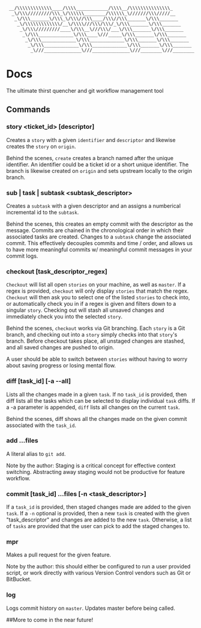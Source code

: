      __/\\\\\\\\\\\\\____/\\\\____________/\\\\__/\\\\\\\\\\\\\\\_
      _\/\\\/////////\\\_\/\\\\\\________/\\\\\\_\///////\\\/////__
       _\/\\\_______\/\\\_\/\\\//\\\____/\\\//\\\_______\/\\\_______
        _\/\\\\\\\\\\\\\/__\/\\\\///\\\/\\\/_\/\\\_______\/\\\_______
         _\/\\\/////////____\/\\\__\///\\\/___\/\\\_______\/\\\_______
          _\/\\\_____________\/\\\____\///_____\/\\\_______\/\\\_______
           _\/\\\_____________\/\\\_____________\/\\\_______\/\\\_______
            _\/\\\_____________\/\\\_____________\/\\\_______\/\\\_______
             _\///______________\///______________\///________\///________

# Docs
 The ultimate thirst quencher and git workflow management tool

## Commands

### story <ticket_id> [descriptor]

Creates a `story` with a given `identifier` and `descriptor` and likewise creates the `story` on `origin`.

Behind the scenes, `create` creates a branch named after the unique identifier. An identifier could be a ticket id or a short unique identifier. The branch is likewise created on `origin` and sets upstream locally to the origin branch.

### sub | task | subtask <subtask_descriptor>

Creates a `subtask` with a given descriptor and an assigns a numberical incremental id to the `subtask`.

Behind the scenes, this creates an empty commit with the descriptor as the message. Commits are chained in the chronological order in which their associated tasks are created. Changes to a `subtask` change the associated commit. This effectively decouples commits and time / order, and allows us to have more meaningful commits w/ meaningful commit messages in your commit logs.

### checkout [task_descriptor_regex]

`Checkout` will list all open `stories` on your machine, as well as `master`. If a regex is provided, `checkout` will only display `stories` that match the regex. `Checkout` will then ask you to select one of the listed `stories` to check into, or automatically check you in if a regex is given and filters down to a singular `story`. Checking out will stash all unsaved changes and immediately check you into the selected `story`.

Behind the scenes, `checkout` works via Git branching. Each `story` is a Git branch, and checking out into a `story` simply checks into that `story`'s branch. Before checkout takes place, all unstaged changes are stashed, and all saved changes are pushed to origin.

A user should be able to switch between `stories` without having to worry about saving progress or losing mental flow.

### diff [task_id] [-a --all]

Lists all the changes made in a given `task`. If no `task_id` is provided, then diff lists all the tasks which can be selected to display individual `task` diffs. If a -a parameter is appended, `diff` lists all changes on the current `task`.

Behind the scenes, diff shows all the changes made on the given commit associated with the `task_id`.

### add ...files

A literal alias to `git add`.

Note by the author: Staging is a critical concept for effective context switching. Abstracting away staging would not be productive for feature workflow.

### commit [task_id] ...files [-n <task_descriptor>]

If a `task_id` is provided, then staged changes made are added to the given `task`. If a `-n` optional is provided, then a new `task` is created with the given "task_descriptor" and changes are added to the new `task`. Otherwise, a list of `tasks` are provided that the user can pick to add the staged changes to.

### mpr

Makes a pull request for the given feature.

Note by the author: this should either be configured to run a user provided script, or work directly with various Version Control vendors such as Git or BitBucket.

### log

Logs commit history on `master`. Updates master before being called.

##More to come in the near future!
